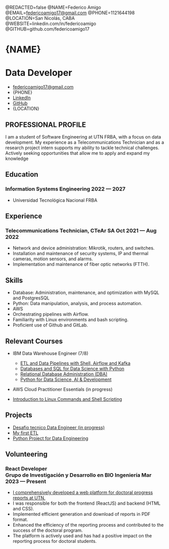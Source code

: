 @REDACTED=false
@NAME=Federico Amigo
@EMAIL=federicoamigo17@gmail.com
@PHONE=1121644198
@LOCATION=San Nicolás, CABA
@WEBSITE=linkedin.com/in/federicoamigo
@GITHUB=github.com/federicoamigo17

# {NAME}

<h1 class="subtitle" >Data Developer</h1>

<div class="section headerInfo">

- [federicoamigo17@gmail.com](mailto:federicoamigo17@gmail.com)
- {PHONE}
- [LinkedIn](https://linkedin.com/in/federicoamigo)
- [GitHub](https://github.com/federicoamigo17)
- {LOCATION}
</div>



## PROFESSIONAL PROFILE

I am a student of Software Engineering at UTN FRBA, with a focus on data development. My experience as a Telecommunications Technician and as a research project intern supports my ability to tackle technical challenges. Actively seeking opportunities that allow me to apply and expand my knowledge

## Education

### Information Systems Engineering <span class="spacer"></span> 2022 &mdash; 2027

- Universidad Tecnológica Nacional FRBA <br>

## Experience

### Telecommunications Technician, CTeAr SA <span class="spacer"></span> Oct 2021 &mdash; Aug 2022

- Network and device administration: Mikrotik, routers, and switches.
- Installation and maintenance of security systems, IP and thermal cameras, motion sensors, and alarms.
- Implementation and maintenance of fiber optic networks (FTTH).

## Skills

- Database: Administration, maintenance, and optimization with MySQL and PostgresSQL
- Python: Data manipulation, analysis, and process automation.
- AWS
- Orchestrating pipelines with Airflow.
- Familiarity with Linux environments and bash scripting.
- Proficient use of Github and GitLab.

## Relevant Courses

- IBM Data Warehouse Engineer (7/8) 
    - [ETL and Data Pipelines with Shell, Airflow and Kafka](https://coursera.org/share/1264932413270e2d5fc5db3a16b9d172)
    - [Databases and SQL for Data Science with Python](https://coursera.org/share/806303f6f7e03980c997d4df66eb5e8f)
    - [Relational Database Administration (DBA)](https://coursera.org/share/b0cf37142b6394b921d9f2e4d198625d)
    - [Python for Data Science, AI & Development](https://coursera.org/share/13c61333c0f88ea52108695349c2f6dc)
- AWS Cloud Practitioner Essentials (in progress)

- [Introduction to Linux Commands and Shell Scripting](https://coursera.org/share/16a1742193fb879fc6089df48f6d2f0b)



## Projects

- [Desafio tecnico Data Engineer (in progress)](https://github.com/federicoamigo17/Proyecto-primer-ETL)
- [My first ETL](https://github.com/federicoamigo17/Proyecto-primer-ETL)
- [Python Project for Data Engineering](https://coursera.org/share/900a384a8668f42312efe6a9d69e0821)


## Volunteering

### React Developer <br> Grupo de Investigación y Desarrollo en BIO Ingeniería<span class="spacer"></span> Mar 2023 — Present

- [I comprehensively developed a web platform for doctoral progress reports at UTN.](https://federicoamigo17.000webhostapp.com/)
- I was responsible for both the frontend (ReactJS) and backend (HTML and CSS).
- Implemented efficient generation and download of reports in PDF format.
- Enhanced the efficiency of the reporting process and contributed to the success of the doctoral program.
- The platform is actively used and has had a positive impact on the reporting process for doctoral students.

